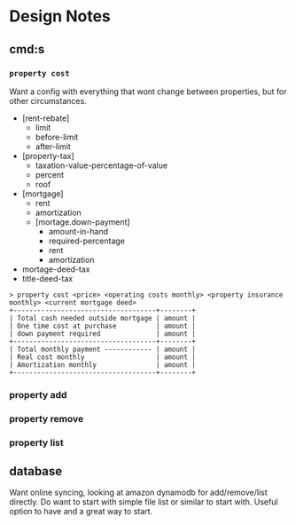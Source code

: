 # Design Notes

## cmd:s
### `property cost`
Want a config with everything that wont change between properties, but for other circumstances. 
- [rent-rebate]
	- limit
	- before-limit
	- after-limit
- [property-tax]
	- taxation-value-percentage-of-value
	- percent
	- roof
- [mortgage]
	- rent
	- amortization
	- [mortage.down-payment]
		- amount-in-hand
		- required-percentage
		- rent
		- amortization
- mortage-deed-tax
- title-deed-tax
```
> property cost <price> <operating costs monthly> <property insurance monthly> <current mortgage deed>
+------------------------------------+--------+
| Total cash needed outside mortgage | amount |
| One time cost at purchase          | amount |
| down payment required              | amount |
+------------------------------------+--------+
| Total monthly payment ------------ | amount |
| Real cost monthly                  | amount |
| Amortization monthly               | amount |
+------------------------------------+--------+
```
### property add
### property remove
### property list

## database
Want online syncing, looking at amazon dynamodb for add/remove/list directly. Do want to start with simple file list or similar to start with. Useful option to have and a great way to start.



